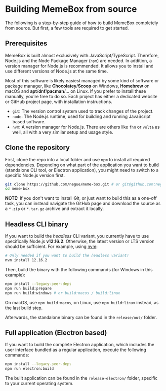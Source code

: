 # Building MemeBox from source

The following is a step-by-step guide of how to build MemeBox completely from source. But first, a few tools are required to get started.

## Prerequisites

MemeBox is built almost exclusively with JavaScript/TypeScript. Therefore, Node.js and the Node Package Manager (`npm`) are needed. In addition, a version manager for Node.js is recommended. It allows you to install and use different versions of Node.js at the same time.

Most of this software is likely easiest managed by some kind of software or package manager, like **Chocolatey**/**Scoop** on Windows, **Homebrew** on macOS and **apt**/**dnf**/**pacman**/... on Linux. If you prefer to install these manually, you're free to do so. Each project has either a dedicated website or GitHub project page, with installation instructions.

- `git`: The version control system used to track changes of the project.
- `node`: The Node.js runtime, used for building and running JavaScript based software.
- `nvm`: A version manager for Node.js. There are others like `fnm` or `volta` as well, all with a very similar setup and usage style.

## Clone the repository

First, clone the repo into a local folder and use `npm` to install all required dependencies. Depending on what part of the application you want to build (standalone CLI tool, or Electron application), you might need to switch to a specific Node.js version first.

```sh
git clone https://github.com/negue/meme-box.git # or git@github.com:negue/meme-box
cd meme-box
```

**NOTE:** If you don't want to install Git, or just want to build this as a one-off task, you can instead navigate the GitHub page and download the source as a `*.zip` or `*.tar.gz` archive and extract it locally.

## Headless CLI binary

If you want to build the _headless_ CLI variant, you currently have to use specifically Node.js **v12.16.2**. Otherwise, the latest version or LTS version should be sufficient. For example, using [nvm](https://github.com/nvm-sh/nvm):


```sh
# Only needed if you want to build the headless variant!
nvm install 12.16.2
```

Then, build the binary with the following commands (for Windows in this example):

```sh
npm install --legacy-peer-deps
npm run build:prepare
npm run build:windows # or build:macos / build:linux
```

On macOS, use `npm build:macos`, on Linux, use `npm build:linux` instead, as the last build step.

Afterwards, the standalone binary can be found in the `release/out/` folder.

## Full application (Electron based)

If you want to build the complete Electron application, which includes the user interface bundled as a regular application, execute the following commands:

```sh
npm install --legacy-peer-deps
npm run electron:build
```

The built application can be found in the `release-electron/` folder, specific to your current operating system.
